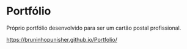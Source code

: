 # Portfólio

Próprio portfólio desenvolvido para ser um cartão postal profissional.

https://bruninhopunisher.github.io/Portfolio/
